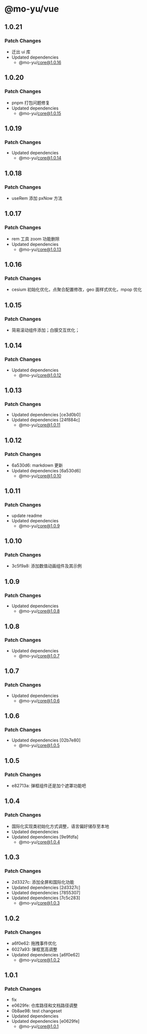 # @mo-yu/vue

## 1.0.21

### Patch Changes

- 迁出 ui 库
- Updated dependencies
  - @mo-yu/core@1.0.16

## 1.0.20

### Patch Changes

- pnpm 打包问题修复
- Updated dependencies
  - @mo-yu/core@1.0.15

## 1.0.19

### Patch Changes

- Updated dependencies
  - @mo-yu/core@1.0.14

## 1.0.18

### Patch Changes

- useRem 添加 pxNow 方法

## 1.0.17

### Patch Changes

- rem 工具 zoom 功能删除
- Updated dependencies
  - @mo-yu/core@1.0.13

## 1.0.16

### Patch Changes

- cesium 初始化优化，点聚合配置修改，geo 面样式优化，mpop 优化

## 1.0.15

### Patch Changes

- 简易滚动组件添加；白膜交互优化；

## 1.0.14

### Patch Changes

- Updated dependencies
  - @mo-yu/core@1.0.12

## 1.0.13

### Patch Changes

- Updated dependencies [ce3d0b0]
- Updated dependencies [24f884c]
  - @mo-yu/core@1.0.11

## 1.0.12

### Patch Changes

- 6a530d6: markdown 更新
- Updated dependencies [6a530d6]
  - @mo-yu/core@1.0.10

## 1.0.11

### Patch Changes

- update readme
- Updated dependencies
  - @mo-yu/core@1.0.9

## 1.0.10

### Patch Changes

- 3c5f9a8: 添加数值动画组件及其示例

## 1.0.9

### Patch Changes

- Updated dependencies
  - @mo-yu/core@1.0.8

## 1.0.8

### Patch Changes

- Updated dependencies
  - @mo-yu/core@1.0.7

## 1.0.7

### Patch Changes

- Updated dependencies
  - @mo-yu/core@1.0.6

## 1.0.6

### Patch Changes

- Updated dependencies [02b7e80]
  - @mo-yu/core@1.0.5

## 1.0.5

### Patch Changes

- e82713a: 弹框组件还是加个遮罩功能吧

## 1.0.4

### Patch Changes

- 国际化实现类初始化方式调整，语言偏好储存至本地
- Updated dependencies
- Updated dependencies [9e9fdfa]
  - @mo-yu/core@1.0.4

## 1.0.3

### Patch Changes

- 2d3327c: 添加全屏和国际化功能
- Updated dependencies [2d3327c]
- Updated dependencies [7855307]
- Updated dependencies [7c5c283]
  - @mo-yu/core@1.0.3

## 1.0.2

### Patch Changes

- a6f0e62: 拖拽事件优化
- 6027a93: 弹框宽高调整
- Updated dependencies [a6f0e62]
  - @mo-yu/core@1.0.2

## 1.0.1

### Patch Changes

- fix
- e0629fe: 仓库路径和文档路径调整
- 0b8ae98: test changeset
- Updated dependencies
- Updated dependencies [e0629fe]
  - @mo-yu/core@1.0.1
